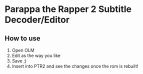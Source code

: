 # Parappa the Rapper 2 Subtitle Decoder/Editor
## How to use
1. Open OLM
2. Edit as the way you like
3. Save ;)
4. Insert into PTR2 and see the changes once the rom is rebuilt!
